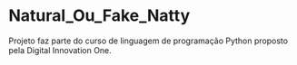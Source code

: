 # Natural_Ou_Fake_Natty
Projeto faz parte do curso de linguagem de programação Python proposto pela Digital Innovation One.

